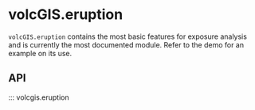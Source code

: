 # volcGIS.eruption

`volcGIS.eruption` contains the most basic features for exposure analysis and is currently the most documented module. Refer to the demo for an example on its use.

## API

::: volcgis.eruption